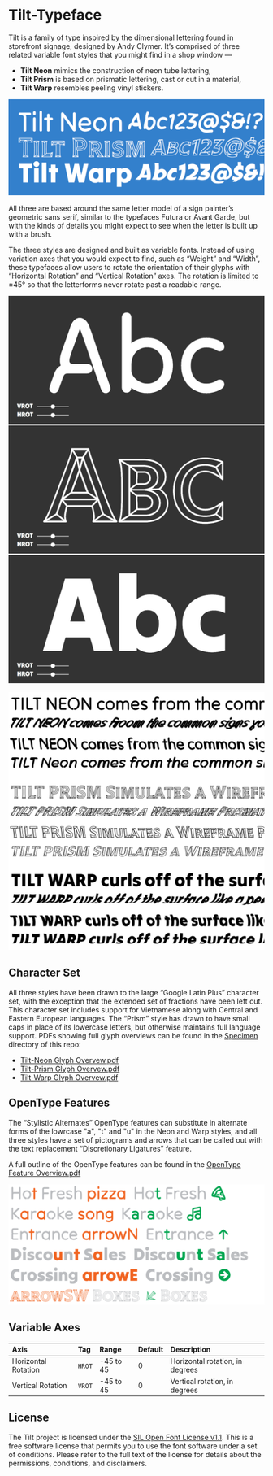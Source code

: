# Tilt-Typeface

Tilt is a family of type inspired by the dimensional lettering found in storefront signage, designed by Andy Clymer. It’s comprised of three related variable font styles that you might find in a shop window — 

- **Tilt Neon** mimics the construction of neon tube lettering,
- **Tilt Prism** is based on prismatic lettering, cast or cut in a material,
- **Tilt Warp** resembles peeling vinyl stickers.

![Tilt family overview](/images/TiltFamilyOverview.png?raw=true "Tilt family overview")

All three are based around the same letter model of a sign painter’s geometric sans serif, similar to the typefaces Futura or Avant Garde, but with the kinds of details you might expect to see when the letter is built up with a brush. 

The three styles are designed and built as variable fonts. Instead of using variation axes that you would expect to find, such as “Weight” and “Width”, these typefaces allow users to rotate the orientation of their glyphs with “Horizontal Rotation” and “Vertical Rotation” axes. The rotation is limited to ±45° so that the letterforms never rotate past a readable range.

![Tilt Neon](/images/Big-Neon-Abc.gif?raw=true "Tilt Neon")
![Tilt Prism](/images/Big-Prism-Abc.gif?raw=true "Tilt Prism")
![Tilt Warp](/images/Big-Warp-Abc.gif?raw=true "Tilt Warp")

![Tilt Overview](/images/SampleLines.png?raw=true "Tilt Overview")

## Character Set

All three styles have been drawn to the large “Google Latin Plus” character set, with the exception that the extended set of fractions have been left out. This character set includes support for Vietnamese along with Central and Eastern European languages. The “Prism” style has drawn to have small caps in place of its lowercase letters, but otherwise maintains full language support. PDFs showing full glyph overviews can be found in the [Specimen](/specimen) directory of this repo:

- [Tilt-Neon Glyph Overvew.pdf](specimen/Tilt-Neon%20Glyph%20Overview.pdf)
- [Tilt-Prism Glyph Overvew.pdf](specimen/Tilt-Prism%20Glyph%20Overview.pdf)
- [Tilt-Warp Glyph Overvew.pdf](specimen/Tilt-Warp%20Glyph%20Overview.pdf)

## OpenType Features 

The “Stylistic Alternates” OpenType features can substitute in alternate forms of the lowrcase "a", "t" and "u" in the Neon and Warp styles, and all three styles have a set of pictograms and arrows that can be called out with the text replacement “Discretionary Ligatures” feature.

A full outline of the OpenType features can be found in the [OpenType Feature Overview.pdf](specimen/OpenType%20Feature%20Overview.pdf)

![Feature Sample](/images/FeatureSample.png?raw=true "Feature Sample")

## Variable Axes

| Axis | Tag | Range | Default | Description |
| :--- | :--- | :--- | :--- | :--- |
| Horizontal Rotation | `HROT` | -45 to 45 | 0 | Horizontal rotation, in degrees |
| Vertical Rotation | `VROT` | -45 to 45 | 0 | Vertical rotation, in degrees |

## License

The Tilt project is licensed under the [SIL Open Font License v1.1](OFL.txt). This is a free software license that permits you to use the font software under a set of conditions. Please refer to the full text of the license for details about the permissions, conditions, and disclaimers.

